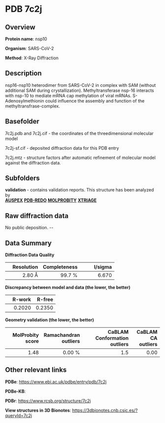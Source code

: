 # PDB 7c2j

## Overview

**Protein name**: nsp10

**Organism**: SARS-CoV-2

**Method**: X-Ray Diffraction

## Description

nsp16-nsp10 heterodimer from SARS-CoV-2 in complex with SAM (without additional SAM during crystallization). Methyltransferase nsp-16 interacts with nsp-10 to mediate mRNA cap methylation of viral mRNAs. S-Adenosylmethionin could influence the assembly and function of the methyltransfrase-complex.

## Basefolder

7c2j.pdb and 7c2j.cif - the coordinates of the threedimensional molecular model

7c2j-sf.cif - deposited diffraction data for this PDB entry

7c2j.mtz - structure factors after automatic refinement of molecular model against the diffraction data.

## Subfolders





**validation** - contains validation reports. This structure has been analyzed by <br>[**AUSPEX**](https://github.com/thorn-lab/coronavirus_structural_task_force/tree/master/pdb/nsp10/SARS-CoV-2/7c2j/validation/auspex) [**PDB-REDO**](https://github.com/thorn-lab/coronavirus_structural_task_force/tree/master/pdb/nsp10/SARS-CoV-2/7c2j/validation/pdb-redo) [**MOLPROBITY**](https://github.com/thorn-lab/coronavirus_structural_task_force/tree/master/pdb/nsp10/SARS-CoV-2/7c2j/validation/molprobity) [**XTRIAGE**](https://github.com/thorn-lab/coronavirus_structural_task_force/blob/master/pdb/nsp10/SARS-CoV-2/7c2j/validation/Xtriage_output.log)   



## Raw diffraction data

No public deposition. --<br> 

## Data Summary
**Diffraction Data Quality**

|   | Resolution | Completeness| I/sigma |
|---|-------------:|----------------:|--------------:|
|   |2.80 Å|99.7  %|<img width=50/>6.670|

**Discrepancy between model and data (the lower, the better)**

|   | **R-work**| **R-free**   
|---|-------------:|----------------:|           
||  0.2020|  0.2350|

**Geometry validation (the lower, the better)**

|   |**MolProbity<br>score**| **Ramachandran<br>outliers** | **CaBLAM<br>Conformation outliers** | **CaBLAM<br>CA outliers** |
|---|-------------:|----------------:|----------------:|----------------:|
||  1.48|  0.00 %|1.5|0.00|

 

 



## Other relevant links 
**PDBe**:  https://www.ebi.ac.uk/pdbe/entry/pdb/7c2j

**PDBe-KB**:  
 
**PDBr**: https://www.rcsb.org/structure/7c2j 

**View structures in 3D Bionotes**: https://3dbionotes.cnb.csic.es/?queryId=7c2j

